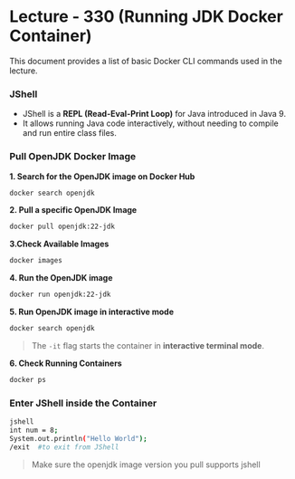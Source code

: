 # Lecture - 330 (Running JDK Docker Container)

This document provides a list of basic Docker CLI commands used in the lecture.

### JShell
- JShell is a **REPL (Read-Eval-Print Loop)** for Java introduced in Java 9.
- It allows running Java code interactively, without needing to compile and run entire class files.


### Pull OpenJDK Docker Image
**1. Search for the OpenJDK image on Docker Hub**

```bash
docker search openjdk
```

**2. Pull a specific OpenJDK Image**

```bash
docker pull openjdk:22-jdk
```

**3.Check Available Images**

```bash
docker images
```

**4. Run the OpenJDK image**

```bash
docker run openjdk:22-jdk
```

**5. Run OpenJDK image in interactive mode**

```bash
docker search openjdk
```
> The `-it` flag starts the container in **interactive terminal mode**.

**6. Check Running Containers**

```bash
docker ps
```


### Enter JShell inside the Container
```bash
jshell
int num = 8;
System.out.println("Hello World");
/exit  #to exit from JShell
```
> Make sure the openjdk image version you pull supports jshell

